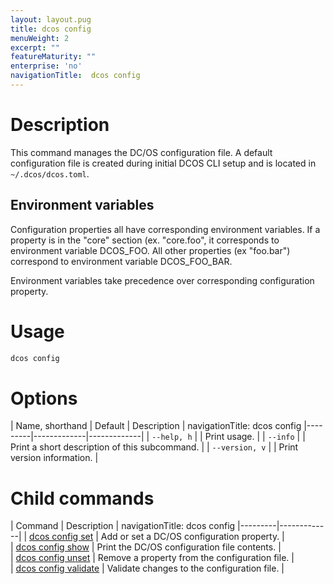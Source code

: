 ```yaml
---
layout: layout.pug
title: dcos config
menuWeight: 2
excerpt: ""
featureMaturity: ""
enterprise: 'no'
navigationTitle:  dcos config
---
```


<!-- This source repo for this topic is https://github.com/dcos/dcos-docs -->


# Description
This command manages the DC/OS configuration file. A default configuration file is created during initial DCOS CLI setup and is located in `~/.dcos/dcos.toml`.

## Environment variables
Configuration properties all have corresponding environment variables. If a property is in the "core" section (ex. "core.foo", it corresponds to environment variable DCOS_FOO. All other properties (ex "foo.bar") correspond to environment variable DCOS_FOO_BAR.

Environment variables take precedence over corresponding configuration property.

# Usage

```bash
dcos config 
```

# Options

| Name, shorthand | Default | Description |
navigationTitle:  dcos config
|---------|-------------|-------------|
| `--help, h`   |             |  Print usage. |
| `--info`   |             |  Print a short description of this subcommand. |
| `--version, v`   |             | Print version information. |

# Child commands

| Command | Description |
navigationTitle:  dcos config
|---------|-------------|
| [dcos config set](/1.9/cli/command-reference/dcos-config/dcos-config-set/)   | Add or set a DC/OS configuration property. |  
| [dcos config show](/1.9/cli/command-reference/dcos-config/dcos-config-show/)    | Print the DC/OS configuration file contents. |  
| [dcos config unset](/1.9/cli/command-reference/dcos-config/dcos-config-unset/)    | Remove a property from the configuration file. |  
| [dcos config validate](/1.9/cli/command-reference/dcos-config/dcos-config-validate/)    | Validate changes to the configuration file. |  
